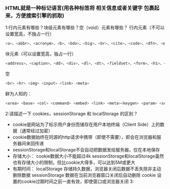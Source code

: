 ### HTML就是一种标记语言(用各种标签将 相关信息或者关键字 包裹起来，方便搜索引擎的抓取)
1:行内元素有哪些？块级元素有哪些？空（void）元素有哪些？
行内元素（不可以设置宽高，不独占一行）
```javascript
<a>、<abbr>、<acronym>、<b>、<bdo>、<big>、<br>、<cite>、<code>、<dfn>、<em>、<i>、<img>、<input>、<kbd>、<label>、<q>、<samp>、<select>、<small>、<span>、<strong>、<sub>、<sup>、<textarea>、<tt>、<var>
```
块元素（可以设置宽高，独占一行）
```javascript
<address>、<caption>、<dd>、<div>、<dl>、<dt>、<fieldset>、<form>、<h1>、<h2>、<h3>、<h4>、<h5>、<h6>、<hr>、<legend>、<li>、<noframes>、<noscript>、<ol>、<ul>、<p>、<pre>、<table>、<tbody>、<td>、<tfoot>、<th>、<thead>、<tr>
```
空
```javascript
<br> <hr> <img> <input> <link> <meta>
```
鲜为人知的：
```javascript
<area> <base> <col> <command> <embed> <link> <meta><keygen> <param> <source> <track> <wbr>
```
2:请描述一下 cookies，sessionStorage 和 localStorage 的区别？
- cookie是网站为了标示用户身份而储存在用户本地终端（Client Side）上的数据（通常经过加密）
- cookie数据始终在同源的http请求中携带（即使不需要），即会在浏览器和服务器间来回传递
- sessionStorage和localStorage不会自动把数据发给服务器，仅在本地保存
- 存储大小：
cookie数据大小不能超过4k sessionStorage和localStorage虽然也有存储大小的限制，但比cookie大得多，可以达到5M或更大
- 有期时间：
localStorage 存储持久数据，浏览器关闭后数据不丢失除非主动删除数据 sessionStorage 数据在当前浏览器窗口关闭后自动删除 cookie 设置的cookie过期时间之前一直有效，即使窗口或浏览器关闭
3:
